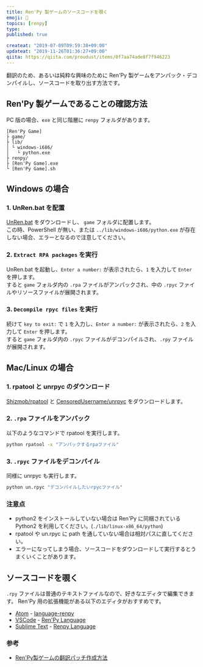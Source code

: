 ```yaml
---
title: Ren'Py 製ゲームのソースコードを覗く
emoji: 👀
topics: [renpy]
type:
published: true

createat: "2019-07-09T09:59:38+09:00"
updateat: "2019-11-26T01:36:27+09:00"
qiita: https://qiita.com/proudust/items/0f7aa74ade8f7f946223
---
```


翻訳のため、あるいは純粋な興味のために Ren'Py 製ゲームをアンパック・デコンパイルし、ソースコードを取り出す方法です。

## Ren'Py 製ゲームであることの確認方法

PC 版の場合、`exe` と同じ階層に `renpy` フォルダがあります。

```
[Ren'Py Game]
├ game/
├ lib/
│ └ windows-i686/
│   └ python.exe
├ renpy/
├ [Ren'Py Game].exe
└ [Ren'Py Game].sh
```

## Windows の場合

### 1. UnRen.bat を配置

[UnRen.bat](https://f95zone.to/threads/unren-bat-v0-7-rpa-extractor-rpyc-decompiler-console-developer-menu-enabler.3083/) をダウンロードし、 `game` フォルダに配置します。  
この時、PowerShell が無い、または `../lib/windows-i686/python.exe` が存在しない場合、エラーとなるので注意してください。  

### 2. `Extract RPA packages` を実行

UnRen.bat を起動し、`Enter a number:` が表示されたら、`1` を入力して `Enter` を押します。  
すると `game` フォルダ内の `.rpa` ファイルがアンパックされ、中の `.rpyc` ファイルやリソースファイルが展開されます。  

### 3. `Decompile rpyc files` を実行

続けて `key to exit:` で `1` を入力し、`Enter a number:` が表示されたら、`2` を入力して `Enter` を押します。  
すると `game` フォルダ内の `.rpyc` ファイルがデコンパイルされ、`.rpy` ファイルが展開されます。  

## Mac/Linux の場合

### 1. rpatool と unrpyc のダウンロード

[Shizmob/rpatool](https://github.com/Shizmob/rpatool) と [CensoredUsername/unrpyc](https://github.com/CensoredUsername/unrpyc) をダウンロードします。

### 2. `.rpa` ファイルをアンパック

以下のようなコマンドで rpatool を実行します。

```bash
python rpatool -x "アンパックするrpaファイル"
```

### 3. `.rpyc` ファイルをデコンパイル

同様に unrpyc も実行します。

```bash
python un.rpyc "デコンパイルしたいrpycファイル"
```

### 注意点

- python2 をインストールしていない場合は Ren'Py に同梱されている Python2 を利用してください。(`./lib/linux-x86_64/python`)
- rpatool や un.rpyc に path を通していない場合は相対パスに直してください。
- エラーになってしまう場合、ソースコードをダウンロードして実行するとうまくいくことがあります。

## ソースコードを覗く

`.rpy` ファイルは普通のテキストファイルなので、好きなエディタで編集できます。
 Ren'Py 用の拡張機能がある以下のエディタがおすすめです。

- [Atom](https://atom.io/) - [language-renpy](https://atom.io/packages/language-renpy)
- [VSCode](https://visualstudio.microsoft.com/ja/) - [Ren'Py Language](https://marketplace.visualstudio.com/items?itemName=LuqueDaniel.languague-renpy)
- [Sublime Text](https://www.sublimetext.com/) - [Renpy Language](https://packagecontrol.io/packages/Renpy%20Language)

### 参考

- [Ren'Py製ゲームの翻訳パッチ作成方法](https://steamcommunity.com/sharedfiles/filedetails/?id=1198526520)
